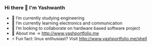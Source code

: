 ### Hi there 👋 I'm Yashwanth 


- 🔭 I’m currently studying engineering
- 🌱 I’m currently learning electronics and communication
- 👯 I’m looking to collaborate on hardware based software project 
- 💬 About me -> http://www.yashportfolio.me
- ⚡ Fun fact: linux enthusiast? Visit http://www.yashportfolio.me/shell

